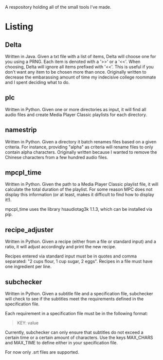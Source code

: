 A respository holding all of the small tools I've made.

Listing
=========

Delta
-------
Written in Java. Given a txt file with a list of items, Delta will
choose one for you using a PRNG. Each item is denoted with a '>>' or a
'<<'. When choosing, Delta will ignore all items prefixed with
'<<'. This is useful if you don't want any item to be chosen more than
once. Originally written to decrease the embarassing amount of time my
indecisive college roommate and I spent deciding what to do.

plc
---
Written in Python. Given one or more directories as input, it will
find all audio files and create Media Player Classic playlists for
each directory.

namestrip
---------
Written in Python. Given a directory it batch renames files based on a
given criteria. For instance, providing "alpha" as criteria will
rename files to only contain alpha characters.  Originally written
because I wanted to remove the Chinese characters from a few hundred
audio files.

mpcpl_time
----------
Written in Python. Given the path to a Media Player Classic playlist
file, it will calculate the total duration of the playlist. For some
reason MPC does not display this information (or at least, makes it
difficult to find how to display it!).

mpcpl_time uses the library hsaudiotag3k 1.1.3, which can be installed via pip.

recipe_adjuster
---------------
Written in Python. Given a recipe (either from a file or standard
input) and a ratio, it will adjust accordingly and print the new recipe.

Recipes entered via standard input must be in quotes and comma
separated: "2 cups flour, 1 cup sugar, 2 eggs". Recipes in a file must
have one ingredient per line.

subchecker
----------
Written in Python. Given a subtitle file and a specification file,
subchecker will check to see if the subtitles meet the requirements
defined in the specification file.

Each requirement in a specification file must be in the following format:
> KEY: value

Currently, subchecker can only ensure that subtitles do not exceed a
certain time or a certain amount of characters. Use the keys MAX_CHARS
and MAX_TIME to define either in your specification file.

For now only .srt files are supported.
